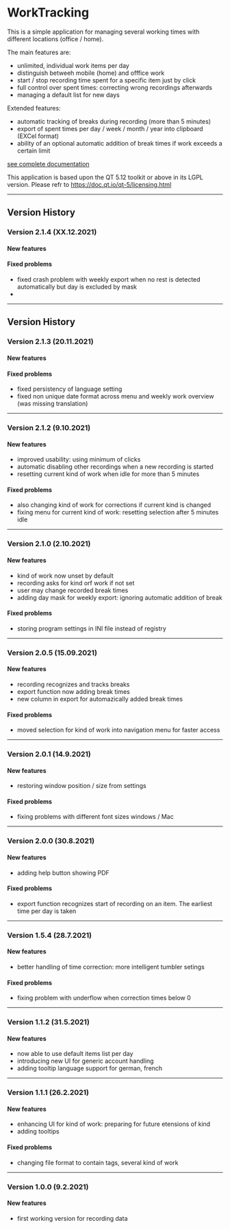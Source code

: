 # WorkTracking

This is a simple application for managing several working times with different locations (office / home).

The main features are:

- unlimited, individual work items per day
- distinguish betweeh mobile (home) and offfice work
- start / stop recording time spent for a specific item just by click
- full control over spent times: correcting wrong recordings afterwards
- managing a default list for new days

Extended features:

- automatic tracking of breaks during recording (more than 5 minutes)
- export of spent times per day / week / month / year into clipboard (EXCel format)
- ability of an optional automatic addition of break times if work exceeds a certain limit


[see complete documentation][1]

This application is based upon the QT 5.12 toolkit or above in its LGPL version.
Please refr to https://doc.qt.io/qt-5/licensing.html

--------------------------------------------

## Version History

### Version 2.1.4 (XX.12.2021)

#### New features

#### Fixed problems
- fixed crash problem with weekly export when no rest is detected automatically but day is excluded by mask
- 


--------------------------------------------

## Version History

### Version 2.1.3 (20.11.2021)

#### New features

#### Fixed problems
- fixed persistency of language setting
- fixed non unique date format across menu and weekly work overview (was missing translation)


-------------------------
### Version 2.1.2 (9.10.2021)

#### New features
+ improved usability: using minimum of clicks
+ automatic disabling other recordings when a new recording is started
+ resetting current kind of work when idle for more than 5 minutes

#### Fixed problems
- also changing kind of work for corrections if current kind is changed
- fixing menu for current kind of work: resetting selection after 5 minutes idle


-------------------------
### Version 2.1.0 (2.10.2021)

#### New features
+ kind of work now unset by default
+ recording asks for kind orf work if not set
+ user may change recorded break times
+ adding day mask for weekly export: ignoring automatic addition of break

#### Fixed problems
- storing program settings in INI file instead of registry


-------------------------
### Version 2.0.5 (15.09.2021)

#### New features
+ recording recognizes and tracks breaks
+ export function now adding break times
+ new column in export for automazically added break times

#### Fixed problems
- moved selection for kind of work into navigation menu for faster access


-------------------------
### Version 2.0.1 (14.9.2021)

#### New features
+ restoring window position / size from settings

#### Fixed problems
- fixing problems with different font sizes windows / Mac


-------------------------
### Version 2.0.0 (30.8.2021)

#### New features
+ adding help button showing PDF

#### Fixed problems
- export function recognizes start of recording on an item. The earliest time per day is taken


-------------------------
### Version 1.5.4 (28.7.2021)

#### New features
+ better handling of time correction: more intelligent tumbler setings

#### Fixed problems
- fixing problem with underflow when correction times below 0


-------------------------
### Version 1.1.2 (31.5.2021)

#### New features
+ now able to use default items list per day
+ introducing new UI for generic account handling
+ adding tooltip language support for german, french


-------------------------
### Version 1.1.1 (26.2.2021)

#### New features
- enhancing UI for kind of work: preparing for future etensions of kind
- adding tooltips

#### Fixed problems
- changing file format to contain tags, several kind of work


-------------------------
### Version 1.0.0 (9.2.2021)

#### New features
+ first working version for recording data


  [1]: ressources/workTracking.pdf
